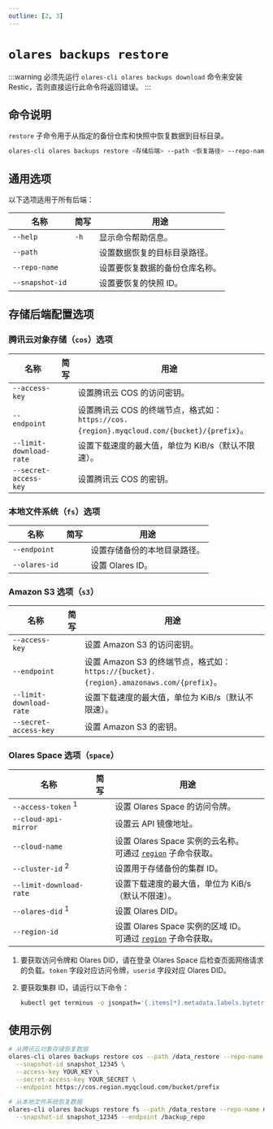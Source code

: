 ```yaml
---
outline: [2, 3]
---
```

# `olares backups restore`
:::warning
必须先运行 `olares-cli olares backups download` 命令来安装 Restic，否则直接运行此命令将返回错误。
:::
## 命令说明
`restore` 子命令用于从指定的备份仓库和快照中恢复数据到目标目录。

```bash
olares-cli olares backups restore <存储后端> --path <恢复路径> --repo-name <仓库名称> --snapshot-id <快照ID> [选项]
```

## 通用选项
以下选项适用于所有后端：

| 名称	             | 简写   | 用途              |
|-----------------|------|-----------------|
| `--help`        | `-h` | 显示命令帮助信息。       |
| `--path`        |      | 设置数据恢复的目标目录路径。  |
| `--repo-name`   |      | 设置要恢复数据的备份仓库名称。 |
| `--snapshot-id` |      | 设置要恢复的快照 ID。    |


## 存储后端配置选项

### 腾讯云对象存储（`cos`）选项

| 名称	                     | 简写 | 用途                                                                         |
|-------------------------|----|----------------------------------------------------------------------------|
| `--access-key`          |    | 设置腾讯云 COS 的访问密钥。                                                           |
| `--endpoint`            |    | 设置腾讯云 COS 的终端节点，格式如：`https://cos.{region}.myqcloud.com/{bucket}/{prefix}`。 |
| `--limit-download-rate` |    | 设置下载速度的最大值，单位为 KiB/s（默认不限速）。                                               |
| `--secret-access-key`   |    | 设置腾讯云 COS 的密钥。                                                             |

### 本地文件系统（`fs`）选项

| 名称	           | 简写 | 用途             |
|---------------|----|----------------|
| `--endpoint`  |    | 设置存储备份的本地目录路径。 |
| `--olares-id` |    | 设置 Olares ID。  |

### Amazon S3 选项（`s3`）

| 名称	                     | 简写 | 用途                                                                         |
|-------------------------|----|----------------------------------------------------------------------------|
| `--access-key`          |    | 设置 Amazon S3 的访问密钥。                                                        |
| `--endpoint`            |    | 设置 Amazon S3 的终端节点，格式如：`https://{bucket}.{region}.amazonaws.com/{prefix}`。 |
| `--limit-download-rate` |    | 设置下载速度的最大值，单位为 KiB/s（默认不限速）。                                               |
| `--secret-access-key`   |    | 设置 Amazon S3 的密钥。                                                          |

### Olares Space 选项（`space`）

| 名称	                           | 简写 | 用途                                                              |
|-------------------------------|----|-----------------------------------------------------------------|
| `--access-token` <sup>1</sup> |    | 设置 Olares Space 的访问令牌。                                          |
| `--cloud-api-mirror`          |    | 设置云 API 镜像地址。                                                   |
| `--cloud-name`                |    | 设置 Olares Space 实例的云名称。<br/> 可通过 [`region`](region.md) 子命令获取。   |
| `--cluster-id` <sup>2</sup>   |    | 设置用于存储备份的集群 ID。                                                 |
| `--limit-download-rate`       |    | 设置下载速度的最大值，单位为 KiB/s（默认不限速）。                                    |
| `--olares-did` <sup>1</sup>   |    | 设置 Olares DID。                                                  |
| `--region-id`                 |    | 设置 Olares Space 实例的区域 ID。<br/> 可通过 [`region`](region.md) 子命令获取。 |

1. 要获取访问令牌和 Olares DID，请在登录 Olares Space 后检查页面网络请求的负载。`token` 字段对应访问令牌，`userid` 字段对应 Olares DID。

2. 要获取集群 ID，请运行以下命令：
   ```bash
   kubectl get terminus -o jsonpath='{.items[*].metadata.labels.bytetrade\.io/cluster-id}'
   ```
## 使用示例
```bash
# 从腾讯云对象存储恢复数据
olares-cli olares backups restore cos --path /data_restore --repo-name my_repo \
  --snapshot-id snapshot_12345 \
  --access-key YOUR_KEY \
  --secret-access-key YOUR_SECRET \
  --endpoint https://cos.region.myqcloud.com/bucket/prefix
  
# 从本地文件系统恢复数据
olares-cli olares backups restore fs --path /data_restore --repo-name my_repo \
  --snapshot-id snapshot_12345 --endpoint /backup_repo
```